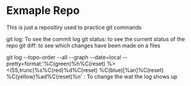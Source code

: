 # Exmaple Repo
This is just a repositiry used to practice git commands

git log: To see the commit log
git status: to see the current status of the repo
git diff: to see which changes have been made on a files


git log --topo-order --all --graph --date=local --pretty=format:'%C(green)%h%C(reset) %><(55,trunc)%s%C(red)%d%C(reset) %C(blue)[%an]%C(reset) %C(yellow)%ad%C(reset)%n' : To change the wat the log shows up